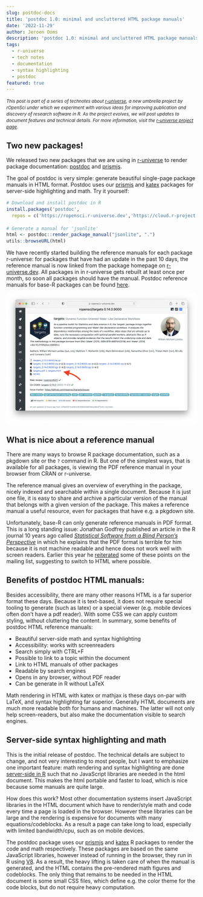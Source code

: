 ```yaml
---
slug: postdoc-docs
title: 'postdoc 1.0: minimal and uncluttered HTML package manuals'
date: '2022-11-29'
author: Jeroen Ooms
description: 'postdoc 1.0: minimal and uncluttered HTML package manuals'
tags:
  - r-universe
  - tech notes
  - documentation
  - syntax highlighting
  - postdoc
featured: true
---
```


<small><em>This post is part of a series of technotes about [r-universe](https://r-universe.dev), a new umbrella project by rOpenSci under which we experiment with various ideas for improving publication and discovery of research software in R.
As the project evolves, we will post updates to document features and technical details.
For more information, visit the [r-universe project page](/r-universe/).</em></small>

## Two new packages!

We released two new packages that we are using in [r-universe](https://r-universe.dev) to render package documentation: [postdoc](https://docs.ropensci.org/postdoc/) and [prismjs](https://docs.ropensci.org/prismjs/).

The goal of postdoc is very simple: generate beautiful single-page package manuals in HTML format. Postdoc uses our [prismjs](https://docs.ropensci.org/prismjs/) and [katex](https://docs.ropensci.org/katex/) packages for server-side highlighting and math. Try it yourself:

```r
# Download and install postdoc in R
install.packages('postdoc',
  repos = c('https://ropensci.r-universe.dev','https://cloud.r-project.org'))

# Generate a manual for 'jsonlite'
html <- postdoc::render_package_manual("jsonlite", ".")
utils::browseURL(html)
```

We have recently started building the reference manuals for each package r-universe: for packages that have had an update in the past 10 days, the reference manual is now linked from the package homepage on [r-universe.dev](https://r-universe.dev). All packages in in r-universe gets rebuilt at least once per month, so soon all packages should have the manual. Postdoc reference manuals for base-R packages can be found [here](https://r-universe.dev/manuals/).


[![screenshot from the targets webpage on r-universe](targets.png)](https://ropensci.r-universe.dev/ui#package:targets)


## What is nice about a reference manual

There are many ways to browse R package documentation, such as a pkgdown site or the `?` command in R. But one of the simplest ways, that is available for all packages, is viewing the PDF reference manual in your browser from CRAN or r-universe.

The reference manual gives an overview of everything in the package, nicely indexed and searchable within a single document. Because it is just one file, it is easy to share and archive a particular version of the manual that belongs with a given version of the package. This makes a reference manual a useful resource, even for packages that have e.g. a pkgdown site.

Unfortunately, base-R can only generate reference manuals in PDF format. This is a long standing issue: Jonathan Godfrey published an article in the R journal 10 years ago called [*Statistical Software from a Blind Person’s Perspective*](https://journal.r-project.org/archive/2013-1/godfrey.pdf) in which he explains that the PDF format is terrible for him because it is not machine readable and hence does not work well with screen readers. Earlier this year he [reiterated](https://stat.ethz.ch/pipermail/r-package-devel/2022q2/007953.html) some of these points on the mailing list, suggesting to switch to HTML where possible.


## Benefits of postdoc HTML manuals:

Besides accessibility, there are many other reasons HTML is a far superior format these days. Because it is text-based, it does not require special tooling to generate (such as latex) or a special viewer (e.g. mobile devices often don't have a pdf reader). With some CSS we can apply custom styling, without cluttering the content.
In summary, some benefits of postdoc HTML reference manuals:

 - Beautiful server-side math and syntax highlighting
 - Accessibility: works with screenreaders
 - Search simply with CTRL+F
 - Possible to link to a topic within the document
 - Link to HTML manuals of other packages
 - Readable by search engines
 - Opens in any browser, without PDF reader
 - Can be generate in R without LaTeX

Math rendering in HTML with katex or mathjax is these days on-par with LaTeX, and syntax highlighting far superior. Generally HTML documents are much more readable both for humans and machines. The latter will not only help screen-readers, but also make the documentation visible to search engines.

## Server-side syntax highlighting and math

This is the initial release of postdoc. The technical details are subject to change, and not very interesting to most people, but I want to emphasize one important feature: math rendering and syntax highlighting are done [server-side in R](blog/2021/07/13/katex-release/) such that no JavaScript libraries are needed in the html document. This makes the html portable and faster to load, which is nice because some manuals are quite large.

How does this work? Most other documentation systems insert JavaScript libraries in the HTML document which have to render/style math and code every time a page is loaded in the browser. However these libraries can be large and the rendering is expensive for documents with many equations/codeblocks. As a result a page can take long to load, especially with limited bandwidth/cpu, such as on mobile devices.

The postdoc package uses our [prismjs](https://docs.ropensci.org/prismjs/) and [katex](https://docs.ropensci.org/katex/) R packages to render the code and math respectively. These packages are based on the same JavaScript libraries, however instead of running in the browser, they run in R using [V8](https://jeroen.r-universe.dev/ui#package:V8). As a result, the heavy lifting is taken care of when the manual is generated, and the HTML contains the pre-rendered math figures and codeblocks. The only thing that remains to be needed in the HTML document is some small CSS files, which define e.g. the color theme for the code blocks, but do not require heavy computation.
